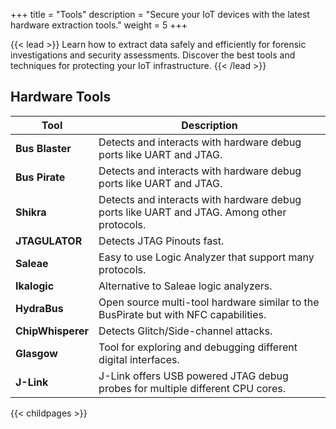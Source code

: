 +++
title = "Tools"
description = "Secure your IoT devices with the latest hardware extraction tools."
weight = 5
+++


{{< lead >}}
Learn how to extract data safely and efficiently for forensic investigations and security assessments. Discover the best tools and techniques for protecting your IoT infrastructure.
{{< /lead >}}



## Hardware Tools


| **Tool** | **Description** |
|----------|-----------------|
| **Bus Blaster**     |  Detects and interacts with hardware debug ports like UART and JTAG.               |
| **Bus Pirate**     |  Detects and interacts with hardware debug ports like UART and JTAG.               |
| **Shikra**     | Detects and interacts with hardware debug ports like UART and JTAG. Among other protocols.                |
| **JTAGULATOR**     | Detects JTAG Pinouts fast.                |
| **Saleae**     |  Easy to use Logic Analyzer that support many protocols.               |
| **Ikalogic**     |  Alternative to Saleae logic analyzers.               |
| **HydraBus**     |  Open source multi-tool hardware similar to the BusPirate but with NFC capabilities.               |
| **ChipWhisperer**     | Detects Glitch/Side-channel attacks.                |
| **Glasgow**     | Tool for exploring and debugging different digital interfaces.                |
| **J-Link**     |  J-Link offers USB powered JTAG debug probes for multiple different CPU cores.               |


{{< childpages >}}